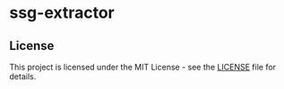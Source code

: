 # ssg-extractor



## License
This project is licensed under the MIT License - see the [LICENSE](LICENSE) file for details.